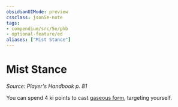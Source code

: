 ```yaml
---
obsidianUIMode: preview
cssclass: json5e-note
tags:
- compendium/src/5e/phb
- optional-feature/ed
aliases: ["Mist Stance"]
---
```

# Mist Stance
*Source: Player's Handbook p. 81* 

You can spend 4 ki points to cast [gaseous form](/compendium/spells/gaseous-form.md), targeting yourself.